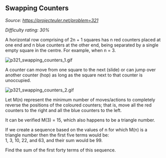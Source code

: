 Swapping Counters
-----------------

*Source: https://projecteuler.net/problem=321*


*Difficulty rating: 30%*

A horizontal row comprising of 2n + 1 squares has n red counters placed
at one end and n blue counters at the other end, being separated by a
single empty square in the centre. For example, when n = 3.

![p321\_swapping\_counters\_1.gif](project/images/p321_swapping_counters_1.gif)

A counter can move from one square to the next (slide) or can jump over
another counter (hop) as long as the square next to that counter is
unoccupied.

![p321\_swapping\_counters\_2.gif](project/images/p321_swapping_counters_2.gif)

Let M(n) represent the minimum number of moves/actions to completely
reverse the positions of the coloured counters; that is, move all the
red counters to the right and all the blue counters to the left.

It can be verified M(3) = 15, which also happens to be a triangle
number.

If we create a sequence based on the values of n for which M(n) is a
triangle number then the first five terms would be:\
1, 3, 10, 22, and 63, and their sum would be 99.

Find the sum of the first forty terms of this sequence.
